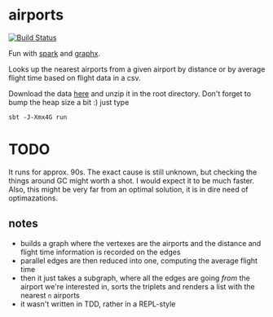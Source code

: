 # airports

[![Build Status](https://travis-ci.org/miklos-martin/airports.svg?branch=master)](https://travis-ci.org/miklos-martin/airports)

Fun with [spark] and [graphx].

Looks up the nearest airports from a given airport by distance or by average flight time based on flight data in a csv.

Download the data [here] and unzip it in the root directory. Don't forget to bump the heap size a bit :) just type

```
sbt -J-Xmx4G run
```

# TODO

It runs for approx. 90s. The exact cause is still unknown, but checking the things around GC might worth a shot. I would expect it to be much faster.
Also, this might be very far from an optimal solution, it is in dire need of optimazations.

## notes

- builds a graph where the vertexes are the airports and the distance and flight time information is recorded on the edges
- parallel edges are then reduced into one, computing the average flight time
- then it just takes a subgraph, where all the edges are going _from_ the airport we're interested in, sorts the triplets and renders a list with the nearest `n` airports
- it wasn't written in TDD, rather in a REPL-style


[spark]: http://spark.apache.org
[graphx]: http://spark.apache.org/graphx/
[here]: http://stat-computing.org/dataexpo/2009/2008.csv.bz2
